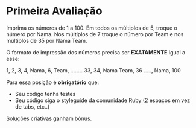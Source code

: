 # Primeira Avaliação

Imprima os números de 1 a 100. Em todos os múltiplos de 5, troque o número por Nama. Nos múltiplos de 7 troque o número por Team e nos múltiplos de 35 por Nama Team. 

O formato de impressão dos números precisa ser **EXATAMENTE** igual a esse:

1, 2, 3, 4, Nama, 6, Team, ........ 33, 34, Nama Team, 36 ....., Nama, 100

Para essa posição é **obrigatório** que: 

- Seu código tenha testes
- Seu código siga o styleguide da comunidade Ruby (2 espaços em vez de tabs, etc..)

Soluções criativas ganham bônus.
